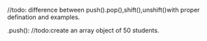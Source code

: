 
//todo: difference between push().pop(),shift(),unshift()with proper defination and examples.

.push():
//todo:create an array object of 50 students.